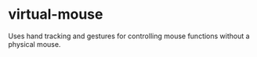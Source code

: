 # virtual-mouse
Uses hand tracking and gestures for controlling mouse functions without a physical mouse.
